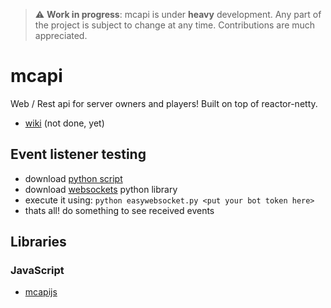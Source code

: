 > :warning: **Work in progress**: mcapi is under **heavy** development. Any part of the project is subject to change at any time. Contributions are much appreciated. 

# mcapi

Web / Rest api for server owners and players! Built on top of reactor-netty.

* [wiki](https://jenyaszf.gitbook.io/mcapi) (not done, yet)

## Event listener testing

* download [python script](https://github.com/Jenya705/mcapi/blob/main/mcapi-tests/easywebsocket.py) 
* download [websockets](https://pypi.org/project/websockets/) python library 
* execute it using: `python easywebsocket.py <put your bot token here>`
* thats all! do something to see received events

## Libraries

### JavaScript
* [mcapijs](https://github.com/Jenya705/mcapijs)

